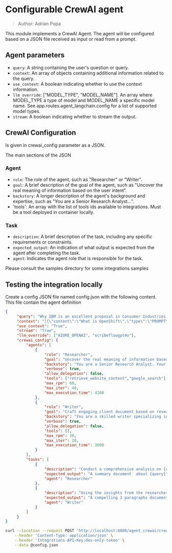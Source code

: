 # Configurable CrewAI agent

> Author: Adrian Popa

This module implements a CrewAI Agent. The agent will be configured based on a JSON file received as input or read from a prompt.

## Agent parameters

-   `query`: A string containing the user's question or query.
-   `context`: An array of objects containing additional information related to the query.
-   `use_context`: A boolean indicating whether to use the context information.
-   `llm_override`: ["MODEL_TYPE", "MODEL_NAME"]. An array where MODEL_TYPE a type of model and MODEL_NAME a specific model name. See app.routes.agent_langchain.config for a list of supported model types.
-   `stream`: A boolean indicating whether to stream the output.

## **CrewAI Configuration**

Is given in crewai_config parameter as a JSON.

The main sections of the JSON

### Agent

-   `role`: The role of the agent, such as "Researcher" or "Writer".
-   `goal`: A brief description of the goal of the agent, such as "Uncover the real meaning of information based on the user intent".
-   `backstory`: A longer description of the agent's background and expertise, such as "You are a Senior Research Analyst...".
-   'tools': An array with the list of tools ids available to integrations. Must be a tool deployed in container locally.

### Task

-   `description`: A brief description of the task, including any specific requirements or constraints.
-   `expected_output`: An indication of what output is expected from the agent after completing the task.
-   `agent`: Indicates the agent role that is responsible for the task.


Please consult the samples directory for some integrations samples  

## Testing the integration locally

Create a config JSON file named config.json with the following content. This file contain the agent definition

```json
{
     "query": "Why IBM is an excellent proposal in Consumer Industries. Include IBM strengths compared with competitors and find IBM references. All the strengths must apply to Consumer Industries. Also references must be applicable in consumer industry",
     "context": "[{\"content\":\"What is OpenShift\",\"type\":\"PROMPT\"},{\"content\":\"OpenShift is a containerization and orchestration platform for deploying and managing applications using Kubernetes. It provides a simple and efficient way to manage containers and application services, enabling developers to focus on building their applications instead of managing the underlying infrastructure.\",\"type\":\"ANSWER\"}]",
     "use_context": "True",
     "stream": "True",
     "llm_override": ["AZURE_OPENAI", "scribeflowgpt4o"],
     "crewai_config": {
         "agents": [
             {
                 "role": "Researcher",
                 "goal": "Uncover the real meaning of information based on the user intent",
                 "backstory": "You are a Senior Research Analyst. Your expertise lies in identifying significant facts and trends. You have a knack for dissecting complex data and presenting actionable insights.",
                 "verbose": true,
                 "allow_delegation": false,
                 "tools": ["retrieve_website_content","google_search"],
                 "max_rpm": 60,
                 "max_iter": 40,
                 "max_execution_time": 4200
             },
             {
                 "role": "Writer",
                 "goal": "Craft engaging client document based on research findings",
                 "backstory": "You are a skilled writer specializing in technology topics. Your goal is to present complex information in an accessible and captivating manner.",
                 "verbose": true,
                 "allow_delegation": false,
                 "tools": [],
                 "max_rpm": 30,
                 "max_iter": 20,
                 "max_execution_time": 3600
             }
         ],
         "tasks": [
             {
                 "description": "Conduct a comprehensive analysis on {query}. If search collections tools is available use it to identify available collections and  extract the most appropriate document. Use the query document tool to query for facts that are useful about the task . If an internet search tool is available use it to find up-to-date information and new trends. Identify main facts. Compile your findings in a detailed report. Make sure to check with a human if the draft is good before finalizing your answer.",
                 "expected_output": "A summary document  about {query}",
                 "agent": "Researcher"
             },
             {
                 "description": "Using the insights from the researcher's report, develop an engaging document about {query}. Your document  should be informative yet accessible, catering to a tech-savvy audience. Aim for a narrative that captures relevant information but also signals trends and breakthroughs and their implications for the future.",
                 "expected_output": "A compelling 3 paragraphs document formatted in Markdown about {query}",
                 "agent": "Writer"
             }
         ]
     }
}
```

```bash
curl --location --request POST 'http://localhost:8080/agent_crewai/crewai' \
    --header 'Content-Type: application/json' \
    --header 'Integrations-API-Key:dev-only-token' \
    --data @config.json
```


